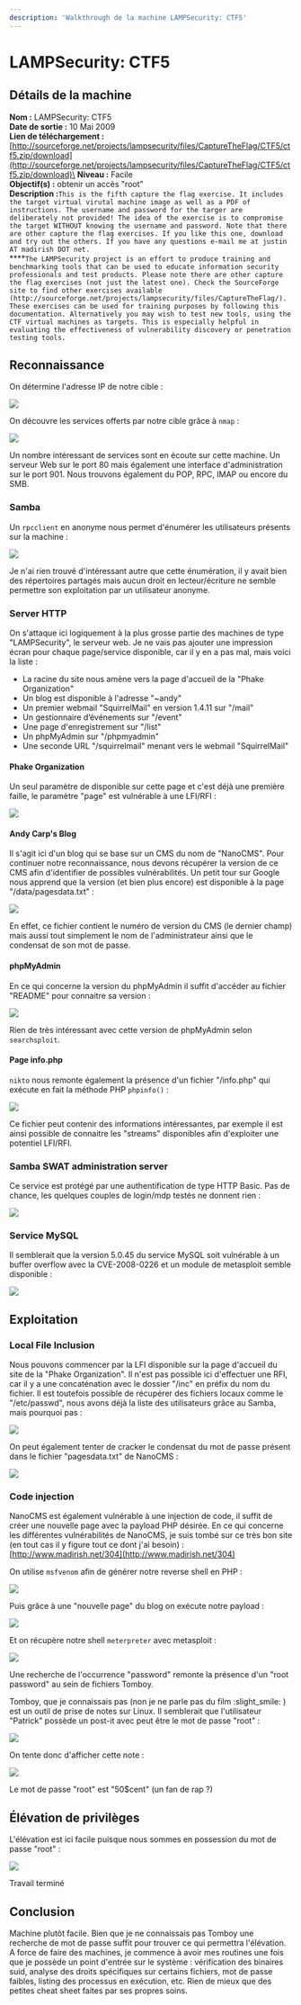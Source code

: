 ```yaml
---
description: 'Walkthrough de la machine LAMPSecurity: CTF5'
---
```


# LAMPSecurity: CTF5

## Détails de la machine

**Nom :** LAMPSecurity: CTF5\
**Date de sortie :** 10 Mai 2009\
**Lien de téléchargement :** [http://sourceforge.net/projects/lampsecurity/files/CaptureTheFlag/CTF5/ctf5.zip/download](http://sourceforge.net/projects/lampsecurity/files/CaptureTheFlag/CTF5/ctf5.zip/download)\
**Niveau :** Facile\
**Objectif(s) :** obtenir un accès "root"\
**Description :**`This is the fifth capture the flag exercise. It includes the target virtual virutal machine image as well as a PDF of instructions. The username and password for the targer are deliberately not provided! The idea of the exercise is to compromise the target WITHOUT knowing the username and password. Note that there are other capture the flag exercises. If you like this one, download and try out the others. If you have any questions e-mail me at justin AT madirish DOT net.`\
****`The LAMPSecurity project is an effort to produce training and benchmarking tools that can be used to educate information security professionals and test products. Please note there are other capture the flag exercises (not just the latest one). Check the SourceForge site to find other exercises available (http://sourceforge.net/projects/lampsecurity/files/CaptureTheFlag/).`\
`These exercises can be used for training purposes by following this documentation. Alternatively you may wish to test new tools, using the CTF virtual machines as targets. This is especially helpful in evaluating the effectiveness of vulnerability discovery or penetration testing tools.`

## Reconnaissance

On détermine l'adresse IP de notre cible :

![](../../../.gitbook/assets/b1ccdc3cf6e39d0e1f5457325fbde479.png)

On découvre les services offerts par notre cible grâce à `nmap` :

![](../../../.gitbook/assets/7d8fae9a9ed7013ca4db05ddbf66dd7e.png)

Un nombre intéressant de services sont en écoute sur cette machine. Un serveur Web sur le port 80 mais également une interface d'administration sur le port 901. Nous trouvons également du POP, RPC, IMAP ou encore du SMB.

### Samba

Un `rpcclient` en anonyme nous permet d'énumérer les utilisateurs présents sur la machine :

![](../../../.gitbook/assets/b3d9ba977de6d37791d6a2c0581b9775.png)

Je n'ai rien trouvé d'intéressant autre que cette énumération, il y avait bien des répertoires partagés mais aucun droit en lecteur/écriture ne semble permettre son exploitation par un utilisateur anonyme.

### Server HTTP

On s'attaque ici logiquement à la plus grosse partie des machines de type "LAMPSecurity", le serveur web. Je ne vais pas ajouter une impression écran pour chaque page/service disponible, car il y en a pas mal, mais voici la liste :

* La racine du site nous amène vers la page d'accueil de la "Phake Organization"
* Un blog est disponible à l'adresse "\~andy"
* Un premier webmail "SquirrelMail" en version 1.4.11 sur "/mail"
* Un gestionnaire d’événements sur "/event"
* Une page d'enregistrement sur "/list"
* Un phpMyAdmin sur "/phpmyadmin"
* Une seconde URL "/squirrelmail" menant vers le webmail "SquirrelMail"

#### Phake Organization

Un seul paramètre de disponible sur cette page et c'est déjà une première faille, le paramètre "page" est vulnérable à une LFI/RFI :

![](../../../.gitbook/assets/11109b259d54c8ff03d2f8db1648b55a.png)

#### Andy Carp's Blog

Il s'agit ici d'un blog qui se base sur un CMS du nom de "NanoCMS". Pour continuer notre reconnaissance, nous devons récupérer la version de ce CMS afin d'identifier de possibles vulnérabilités. Un petit tour sur Google nous apprend que la version (et bien plus encore) est disponible à la page "/data/pagesdata.txt" :

![](../../../.gitbook/assets/c548766dfbc5858b2fbc1872bc8e0684.png)

En effet, ce fichier contient le numéro de version du CMS (le dernier champ) mais aussi tout simplement le nom de l'administrateur ainsi que le condensat de son mot de passe.

#### phpMyAdmin

En ce qui concerne la version du phpMyAdmin il suffit d'accéder au fichier "README" pour connaitre sa version :

![](../../../.gitbook/assets/d84e90c1465c4606fb0254216d560f35.png)

Rien de très intéressant avec cette version de phpMyAdmin selon `searchsploit`.

#### Page info.php

`nikto` nous remonte également la présence d'un fichier "/info.php" qui exécute en fait la méthode PHP `phpinfo()` :

![](../../../.gitbook/assets/7ccfbb5b186f2db54f44f2bf9c84e01e.png)

Ce fichier peut contenir des informations intéressantes, par exemple il est ainsi possible de connaitre les "streams" disponibles afin d'exploiter une potentiel LFI/RFI.

### Samba SWAT administration server

Ce service est protégé par une authentification de type HTTP Basic. Pas de chance, les quelques couples de login/mdp testés ne donnent rien :

![](../../../.gitbook/assets/3258fa60d9917d7b93a725f0a2434b63.png)

### Service MySQL

Il semblerait que la version 5.0.45 du service MySQL soit vulnérable à un buffer overflow avec la CVE-2008-0226 et un module de metasploit semble disponible :

![](../../../.gitbook/assets/1980fccf044b04a930f840b7d1f3fdfb.png)

## Exploitation

### Local File Inclusion

Nous pouvons commencer par la LFI disponible sur la page d'accueil du site de la "Phake Organization". Il n'est pas possible ici d'effectuer une RFI, car il y a une concaténation avec le dossier "/inc" en préfix du nom du fichier. Il est toutefois possible de récupérer des fichiers locaux comme le "/etc/passwd", nous avons déjà la liste des utilisateurs grâce au Samba, mais pourquoi pas :

![](../../../.gitbook/assets/178e6aeca043b49acb41c3d10102cf77.png)

On peut également tenter de cracker le condensat du mot de passe présent dans le fichier "pagesdata.txt" de NanoCMS :

![](../../../.gitbook/assets/a2327a9d57e315eee80ef20e26b10680.png)

### Code injection

NanoCMS est également vulnérable à une injection de code, il suffit de créer une nouvelle page avec la payload PHP désirée. En ce qui concerne les différentes vulnérabilités de NanoCMS, je suis tombé sur ce très bon site (en tout cas il y figure tout ce dont j'ai besoin) : [http://www.madirish.net/304](http://www.madirish.net/304)

On utilise `msfvenom` afin de générer notre reverse shell en PHP :

![](../../../.gitbook/assets/309aeef011df9311b20a8fc1eb14b7de.png)

Puis grâce à une "nouvelle page" du blog on exécute notre payload :

![](../../../.gitbook/assets/046dc4a98dd751b316066743c2556523.png)

Et on récupère notre shell `meterpreter` avec metasploit :

![](../../../.gitbook/assets/161c5b804d376c96b5d1f685805c7f3e.png)

Une recherche de l'occurrence "password" remonte la présence d'un "root password" au sein de fichiers Tomboy.

Tomboy, que je connaissais pas (non je ne parle pas du film :slight\_smile: ) est un outil de prise de notes sur Linux. Il semblerait que l'utilisateur "Patrick" possède un post-it avec peut être le mot de passe "root" :

![](../../../.gitbook/assets/3bb3ff40e43e4bb00d67c2b77c59c703.png)

On tente donc d'afficher cette note :

![](../../../.gitbook/assets/6aa78237000ce17e576200439cfd7a21.png)

Le mot de passe "root" est "50$cent" (un fan de rap ?)

## Élévation de privilèges

L'élévation est ici facile puisque nous sommes en possession du mot de passe "root" :

![](../../../.gitbook/assets/f51d0a93e0237a2cc2c9c0ad03f97f65.png)

Travail terminé

## Conclusion

Machine plutôt facile. Bien que je ne connaissais pas Tomboy une recherche de mot de passe suffit pour trouver ce qui permettra l'élévation. A force de faire des machines, je commence à avoir mes routines une fois que je possède un point d'entrée sur le système : vérification des binaires suid, analyse des droits spécifiques sur certains fichiers, mot de passe faibles, listing des processus en exécution, etc. Rien de mieux que des petites cheat sheet faites par ses propres soins.

